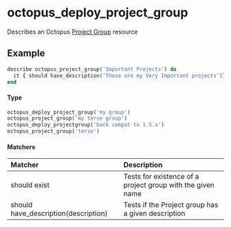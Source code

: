 # octopus_deploy_project_group

Describes an Octopus [Project Group](https://octopus.com/docs/deployment-process/projects#project-group) resource

## Example

```ruby
describe octopus_project_group('Important Projects') do
  it { should have_description('These are my Very Important projects')}
end
```

#### Type

```ruby
octopus_deploy_project_group('my group')
octopus_project_group('my terse group')
octopus_deploy_projectgroup('back compat to 1.5.x')
octopus_project_group('terse')

```

#### Matchers

| Matcher | Description |
|:--------|:------------|
| should exist | Tests for existence of a project group with the given name |
| should have_description(description) | Tests if the Project group has a given description | 